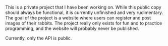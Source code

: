 This is a private project that I have been working on. While this public copy should always be functional, it is currently unfinished and very rudimentary. The goal of the project is a website where users can register and post images of their rabbits. The project really only exists for fun and to practice programming, and the website will probably never be published.

Currently, only the API is public.
